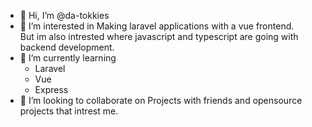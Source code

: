 - 👋 Hi, I’m @da-tokkies
- 👀 I’m interested in
  Making laravel applications with a vue frontend.</br>
  But im also intrested where javascript and typescript are going with backend development.
- 🌱 I’m currently learning
  - Laravel
  - Vue
  - Express
- 💞️ I’m looking to collaborate on
  Projects with friends and opensource projects that intrest me.  
<!---
da-tokkies/da-tokkies is a ✨ special ✨ repository because its `README.md` (this file) appears on your GitHub profile.
You can click the Preview link to take a look at your changes.
--->
